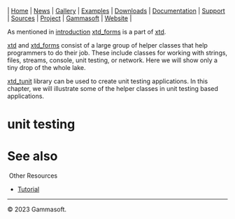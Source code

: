 | [Home](home.md) | [News](news.md) | [Gallery](gallery.md) | [Examples](examples.md) | [Downloads](downloads.md) | [Documentation](documentation.md) | [Support](support.md) | [Sources](https://github.com/gammasoft71/xtd) | [Project](https://sourceforge.net/projects/xtdpro/) | [Gammasoft](gammasoft.md) | [Website](https://gammasoft71.wixsite.com/xtdpro) |

As mentioned in [introduction](introduction.md) [xtd_forms](https://github.com/gammasoft71/xtd_forms) is a part of [xtd](https://github.com/gammasoft71/xtd).

[xtd](https://github.com/gammasoft71/xtd) and [xtd_forms](https://github.com/gammasoft71/xtd_forms) consist of a large group of helper classes that help programmers to do their job. These include classes for working with strings, files, streams, console, unit testing, or network. Here we will show only a tiny drop of the whole lake.

[xtd_tunit](https://github.com/gammasoft71/xtd_tunit) library can be used to create unit testing applications. In this chapter, we will illustrate some of the helper classes in unit testing based applications.

# unit testing

# See also
​
Other Resources

* [Tutorial](tutorial.md)

______________________________________________________________________________________________

© 2023 Gammasoft.
